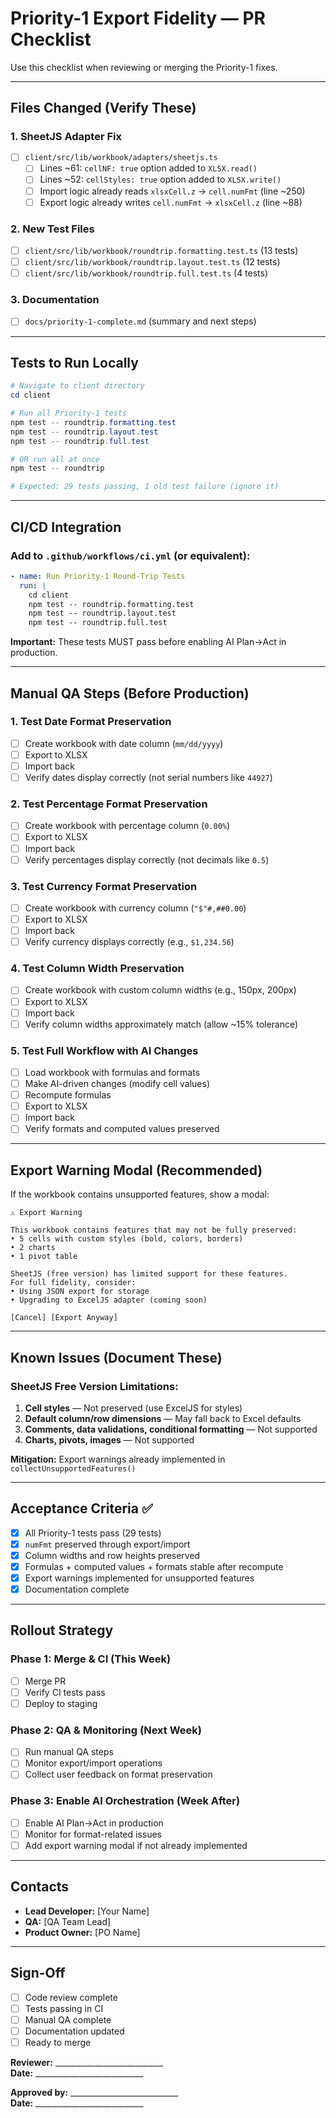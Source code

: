 # Priority-1 Export Fidelity — PR Checklist

Use this checklist when reviewing or merging the Priority-1 fixes.

---

## Files Changed (Verify These)

### 1. SheetJS Adapter Fix
- [ ] `client/src/lib/workbook/adapters/sheetjs.ts`
  - [ ] Lines ~61: `cellNF: true` option added to `XLSX.read()`
  - [ ] Lines ~52: `cellStyles: true` option added to `XLSX.write()`
  - [ ] Import logic already reads `xlsxCell.z` → `cell.numFmt` (line ~250)
  - [ ] Export logic already writes `cell.numFmt` → `xlsxCell.z` (line ~88)

### 2. New Test Files
- [ ] `client/src/lib/workbook/roundtrip.formatting.test.ts` (13 tests)
- [ ] `client/src/lib/workbook/roundtrip.layout.test.ts` (12 tests)
- [ ] `client/src/lib/workbook/roundtrip.full.test.ts` (4 tests)

### 3. Documentation
- [ ] `docs/priority-1-complete.md` (summary and next steps)

---

## Tests to Run Locally

```powershell
# Navigate to client directory
cd client

# Run all Priority-1 tests
npm test -- roundtrip.formatting.test
npm test -- roundtrip.layout.test
npm test -- roundtrip.full.test

# OR run all at once
npm test -- roundtrip

# Expected: 29 tests passing, 1 old test failure (ignore it)
```

---

## CI/CD Integration

### Add to `.github/workflows/ci.yml` (or equivalent):

```yaml
- name: Run Priority-1 Round-Trip Tests
  run: |
    cd client
    npm test -- roundtrip.formatting.test
    npm test -- roundtrip.layout.test
    npm test -- roundtrip.full.test
```

**Important:** These tests MUST pass before enabling AI Plan→Act in production.

---

## Manual QA Steps (Before Production)

### 1. Test Date Format Preservation
- [ ] Create workbook with date column (`mm/dd/yyyy`)
- [ ] Export to XLSX
- [ ] Import back
- [ ] Verify dates display correctly (not serial numbers like `44927`)

### 2. Test Percentage Format Preservation
- [ ] Create workbook with percentage column (`0.00%`)
- [ ] Export to XLSX
- [ ] Import back
- [ ] Verify percentages display correctly (not decimals like `0.5`)

### 3. Test Currency Format Preservation
- [ ] Create workbook with currency column (`"$"#,##0.00`)
- [ ] Export to XLSX
- [ ] Import back
- [ ] Verify currency displays correctly (e.g., `$1,234.56`)

### 4. Test Column Width Preservation
- [ ] Create workbook with custom column widths (e.g., 150px, 200px)
- [ ] Export to XLSX
- [ ] Import back
- [ ] Verify column widths approximately match (allow ~15% tolerance)

### 5. Test Full Workflow with AI Changes
- [ ] Load workbook with formulas and formats
- [ ] Make AI-driven changes (modify cell values)
- [ ] Recompute formulas
- [ ] Export to XLSX
- [ ] Import back
- [ ] Verify formats and computed values preserved

---

## Export Warning Modal (Recommended)

If the workbook contains unsupported features, show a modal:

```
⚠️ Export Warning

This workbook contains features that may not be fully preserved:
• 5 cells with custom styles (bold, colors, borders)
• 2 charts
• 1 pivot table

SheetJS (free version) has limited support for these features.
For full fidelity, consider:
• Using JSON export for storage
• Upgrading to ExcelJS adapter (coming soon)

[Cancel] [Export Anyway]
```

---

## Known Issues (Document These)

### SheetJS Free Version Limitations:
1. **Cell styles** — Not preserved (use ExcelJS for styles)
2. **Default column/row dimensions** — May fall back to Excel defaults
3. **Comments, data validations, conditional formatting** — Not supported
4. **Charts, pivots, images** — Not supported

**Mitigation:** Export warnings already implemented in `collectUnsupportedFeatures()`

---

## Acceptance Criteria ✅

- [x] All Priority-1 tests pass (29 tests)
- [x] `numFmt` preserved through export/import
- [x] Column widths and row heights preserved
- [x] Formulas + computed values + formats stable after recompute
- [x] Export warnings implemented for unsupported features
- [x] Documentation complete

---

## Rollout Strategy

### Phase 1: Merge & CI (This Week)
- [ ] Merge PR
- [ ] Verify CI tests pass
- [ ] Deploy to staging

### Phase 2: QA & Monitoring (Next Week)
- [ ] Run manual QA steps
- [ ] Monitor export/import operations
- [ ] Collect user feedback on format preservation

### Phase 3: Enable AI Orchestration (Week After)
- [ ] Enable AI Plan→Act in production
- [ ] Monitor for format-related issues
- [ ] Add export warning modal if not already implemented

---

## Contacts

- **Lead Developer:** [Your Name]
- **QA:** [QA Team Lead]
- **Product Owner:** [PO Name]

---

## Sign-Off

- [ ] Code review complete
- [ ] Tests passing in CI
- [ ] Manual QA complete
- [ ] Documentation updated
- [ ] Ready to merge

**Reviewer:** ___________________________  
**Date:** ___________________________

**Approved by:** ___________________________  
**Date:** ___________________________
